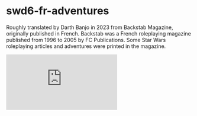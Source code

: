 # swd6-fr-adventures
Roughly translated by Darth Banjo in 2023 from Backstab Magazine, originally published in French. Backstab was a French roleplaying magazine published from 1996 to 2005 by FC Publications. Some Star Wars roleplaying articles and adventures were printed in the magazine. 

![alt text](https://raw.githubusercontent.com/DarthBanjo/swd6-fr-adventures/main/Tails%20I%20Win%2C%20Heads%20You%20Lose.md "Tails I Win, Heads You Lose Adventure, English")
